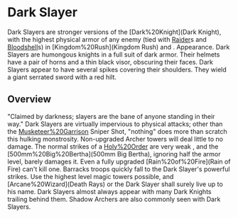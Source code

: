 # Dark Slayer

Dark Slayers are stronger versions of the [Dark%20Knight](Dark Knight), with the highest physical armor of any enemy (tied with [Raider](Raider)s and [Bloodshell](Bloodshell)s) in [Kingdom%20Rush](Kingdom Rush) and .
Appearance.
Dark Slayers are humongous knights in a full suit of dark armor. Their helmets have a pair of horns and a thin black visor, obscuring their faces. Dark Slayers appear to have several spikes covering their shoulders. They wield a giant serrated sword with a red hilt.
## Overview

"Claimed by darkness; slayers are the bane of anyone standing in their way."
Dark Slayers are virtually impervious to physical attacks; other than the [Musketeer%20Garrison](Musketeer's) Sniper Shot, "nothing" does more than scratch this hulking monstrosity. Non-upgraded Archer towers will deal little to no damage. The normal strikes of a [Holy%20Order](Paladin) are very weak , and the [500mm%20Big%20Bertha](500mm Big Bertha), ignoring half the armor level, barely damages it. Even a fully upgraded [Rain%20of%20Fire](Rain of Fire) can't kill one. Barracks troops quickly fall to the Dark Slayer's powerful strikes. Use the highest level magic towers possible, and [Arcane%20Wizard](Death Rays) or the Dark Slayer shall surely live up to his name.
Dark Slayers almost always appear with many Dark Knights trailing behind them. Shadow Archers are also commonly seen with Dark Slayers.